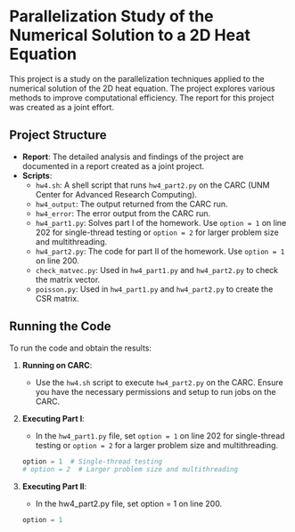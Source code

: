 # Parallelization Study of the Numerical Solution to a 2D Heat Equation

This project is a study on the parallelization techniques applied to the numerical solution of the 2D heat equation. The project explores various methods to improve computational efficiency. The report for this project was created as a joint effort.

## Project Structure

- **Report**: The detailed analysis and findings of the project are documented in a report created as a joint project.
- **Scripts**:
  - `hw4.sh`: A shell script that runs `hw4_part2.py` on the CARC (UNM Center for Advanced Research Computing).
  - `hw4_output`: The output returned from the CARC run.
  - `hw4_error`: The error output from the CARC run.
  - `hw4_part1.py`: Solves part I of the homework. Use `option = 1` on line 202 for single-thread testing or `option = 2` for larger problem size and multithreading.
  - `hw4_part2.py`: The code for part II of the homework. Use `option = 1` on line 200.
  - `check_matvec.py`: Used in `hw4_part1.py` and `hw4_part2.py` to check the matrix vector.
  - `poisson.py`: Used in `hw4_part1.py` and `hw4_part2.py` to create the CSR matrix.

## Running the Code

To run the code and obtain the results:

1. **Running on CARC**:
   - Use the `hw4.sh` script to execute `hw4_part2.py` on the CARC. Ensure you have the necessary permissions and setup to run jobs on the CARC.

2. **Executing Part I**:
   - In the `hw4_part1.py` file, set `option = 1` on line 202 for single-thread testing or `option = 2` for a larger problem size and multithreading.
   ```python
   option = 1  # Single-thread testing
   # option = 2  # Larger problem size and multithreading
3. **Executing Part II**:
   - In the hw4_part2.py file, set option = 1 on line 200.
   ```python
   option = 1

